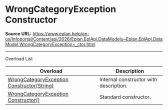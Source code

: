 # WrongCategoryException Constructor

**Source URL:** https://www.eplan.help/en-us/Infoportal/Content/api/2026/Eplan.EplApi.DataModelu~Eplan.EplApi.DataModel.WrongCategoryException~_ctor.html

---

Overload List

| Overload | Description |
| --- | --- |
| [WrongCategoryException Constructor(String)](Eplan.EplApi.DataModelu~Eplan.EplApi.DataModel.WrongCategoryException~_ctor(String).html) | Internal constructor with description. |
| [WrongCategoryException Constructor()](Eplan.EplApi.DataModelu~Eplan.EplApi.DataModel.WrongCategoryException~_ctor().html) | Standard constructor. |
